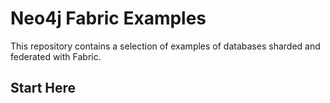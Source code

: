 # Neo4j Fabric Examples

This repository contains a selection of examples of databases sharded and federated with Fabric.

## Start Here
